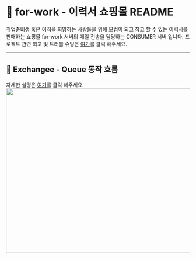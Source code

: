 # 📑 for-work - 이력서 쇼핑몰 README
취업준비생 혹은 이직을 희망하는 사람들을 위해 모범이 되고 참고 할 수 있는 이력서를 판매하는 쇼핑몰 for-work 서버의 메일 전송을 담당하는 CONSUMER 서버 입니다. 
프로젝트 관련 회고 및 트러블 슈팅은 [여기](https://github.com/jps091/for-work/wiki)를 클릭 해주세요. 

---

## 🚴 Exchangee - Queue 동작 흐름 
자세한 설명은 [여기](https://github.com/jps091/for-work/wiki/%EC%84%9C%EB%B9%84%EC%8A%A4%EC%9D%98-%ED%95%B5%EC%8B%AC-%EA%B8%B0%EB%8A%A5%EC%9D%B8-%EB%A9%94%EC%9D%BC-%EB%B0%9C%EC%86%A1-%EA%B8%B0%EB%8A%A5-%EB%B9%84%EB%8F%99%EA%B8%B0-%EA%B4%80%EB%A0%A8-%EC%95%84%ED%82%A4%ED%85%8D%EC%B2%98-%EA%B3%A0%EB%AF%BC)를 클릭 해주세요.
<img width="1000" height="450" src="https://github.com/user-attachments/assets/e454b6d0-0356-45fa-9e89-5bbb3a227216">

